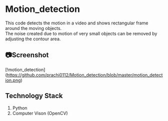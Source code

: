 # Motion_detection
This code detects the motion in a video and shows rectangular frame around the moving objects.  
The noise created due to motion of very small objects can be removed by adjusting the contour area.  

## :camera:Screenshot

[!motion_detection] (https://github.com/prachi0112/Motion_detection/blob/master/motion_detection.png)

## Technology Stack
1. Python  
2. Computer Vison (OpenCV)
